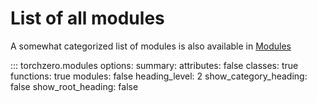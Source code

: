# List of all modules

A somewhat categorized list of modules is also available in [Modules](index.md)

::: torchzero.modules
    options:
        summary:
            attributes: false
            classes: true
            functions: true
            modules: false
        heading_level: 2
        show_category_heading: false
        show_root_heading: false
